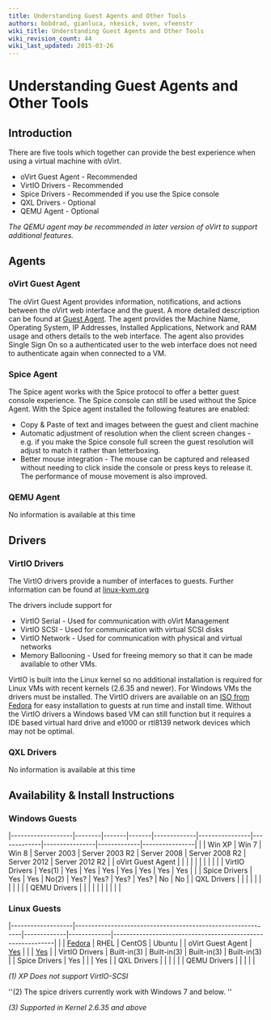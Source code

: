 ```yaml
---
title: Understanding Guest Agents and Other Tools
authors: bobdrad, gianluca, nkesick, sven, vfeenstr
wiki_title: Understanding Guest Agents and Other Tools
wiki_revision_count: 44
wiki_last_updated: 2015-03-26
---
```


# Understanding Guest Agents and Other Tools

## Introduction

There are five tools which together can provide the best experience when using a virtual machine with oVirt.

*   oVirt Guest Agent - Recommended
*   VirtIO Drivers - Recommended
*   Spice Drivers - Recommended if you use the Spice console
*   QXL Drivers - Optional
*   QEMU Agent - Optional

*The QEMU agent may be recommended in later version of oVirt to support additional features.*

## Agents

### oVirt Guest Agent

The oVirt Guest Agent provides information, notifications, and actions between the oVirt web interface and the guest. A more detailed description can be found at [Guest Agent](Guest_Agent). The agent provides the Machine Name, Operating System, IP Addresses, Installed Applications, Network and RAM usage and others details to the web interface. The agent also provides Single Sign On so a authenticated user to the web interface does not need to authenticate again when connected to a VM.

### Spice Agent

The Spice agent works with the Spice protocol to offer a better guest console experience. The Spice console can still be used without the Spice Agent. With the Spice agent installed the following features are enabled:

*   Copy & Paste of text and images between the guest and client machine
*   Automatic adjustment of resolution when the client screen changes - e.g. if you make the Spice console full screen the guest resolution will adjust to match it rather than letterboxing.
*   Better mouse integration - The mouse can be captured and released without needing to click inside the console or press keys to release it. The performance of mouse movement is also improved.

### QEMU Agent

No information is available at this time

## Drivers

### VirtIO Drivers

The VirtIO drivers provide a number of interfaces to guests. Further information can be found at [linux-kvm.org](http://www.linux-kvm.org/page/Virtio)

The drivers include support for

*   VirtIO Serial - Used for communication with oVirt Management
*   VirtIO SCSI - Used for communication with virtual SCSI disks
*   VirtIO Network - Used for communication with physical and virtual networks
*   Memory Ballooning - Used for freeing memory so that it can be made available to other VMs.

VirtIO is built into the Linux kernel so no additional installation is required for Linux VMs with recent kernels (2.6.35 and newer). For Windows VMs the drivers must be installed. The VirtIO drivers are available on an [ISO from Fedora](http://alt.fedoraproject.org/pub/alt/virtio-win/latest/) for easy installation to guests at run time and install time. Without the VirtIO drivers a Windows based VM can still function but it requires a IDE based virtual hard drive and e1000 or rtl8139 network devices which may not be optimal.

### QXL Drivers

No information is available at this time

## Availability & Install Instructions

### Windows Guests

|-------------------|--------|-------|-------|-------------|----------------|-------------|----------------|-------------|----------------|
|                   | Win XP | Win 7 | Win 8 | Server 2003 | Server 2003 R2 | Server 2008 | Server 2008 R2 | Server 2012 | Server 2012 R2 |
| oVirt Guest Agent |        |       |       |             |                |             |                |             |                |
| VirtIO Drivers    | Yes(1) | Yes   | Yes   | Yes         | Yes            | Yes         | Yes            | Yes         |                |
| Spice Drivers     | Yes    | Yes   | No(2) | Yes?        | Yes?           | Yes?        | Yes?           | No          | No             |
| QXL Drivers       |        |       |       |             |                |             |                |             |                |
| QEMU Drivers      |        |       |       |             |                |             |                |             |                |

### Linux Guests

|-------------------|-------------------------------------------------------------|-------------|-------------|------------------------------------------------------------|
|                   | [Fedora](How_to_create_a_Fedora_Virtual_Machine) | RHEL        | CentOS      | Ubuntu                                                     |
| oVirt Guest Agent | [Yes](How_to_install_the_guest_agent_in_Fedora)  |             |             | [Yes](How_to_install_the_guest_agent_in_Ubuntu) |
| VirtIO Drivers    | Built-in(3)                                                 | Built-in(3) | Built-in(3) | Built-in(3)                                                |
| Spice Drivers     | Yes                                                         |             |             | Yes                                                        |
| QXL Drivers       |                                                             |             |             |                                                            |
| QEMU Drivers      |                                                             |             |             |                                                            |

*(1) XP Does not support VirtIO-SCSI*

''(2) The spice drivers currently work with Windows 7 and below. ''

*(3) Supported in Kernel 2.6.35 and above*
